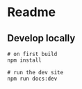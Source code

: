 # Readme

## Develop locally
```shell
# on first build
npm install

# run the dev site
npm run docs:dev
```
